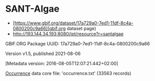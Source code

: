 # SANT-Algae
- [https://www.gbif.org/dataset/17a729a0-7ed1-11df-8c4a-0800200c9a66](gbif.org dataset page)
- http://193.144.34.193:8080/ipt/resource?r=santalgae

GBIF.ORG Package UUID: 17a729a0-7ed1-11df-8c4a-0800200c9a66 

Version v1.5, published 2021-08-06

[Metadata version: 2016-08-05T12:07:21.442+02:00]

[Occurrence](http://rs.tdwg.org/dwc/terms/Occurrence) data core file: 'occurrence.txt' (33563 records)
